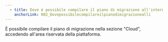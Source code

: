 ```yaml
---
  - title: Dove è possibile compilare il piano di migrazione all'interno di PA digitale 2026?
    anchorLink: 002_Dovepossibilecompilareilpianodimigrazionealli
---
```


È possibile compilare il piano di migrazione nella sezione "Cloud", accedendo all'area riservata della piattaforma.